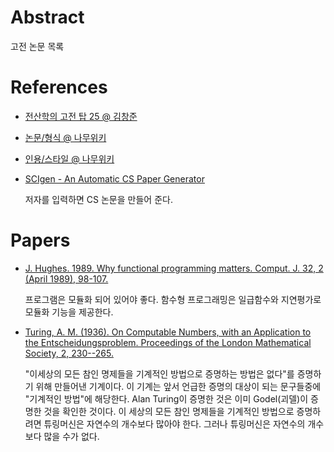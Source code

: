 # Abstract

고전 논문 목록

# References

* [전산학의 고전 탑 25 @ 김창준](http://agile.egloos.com/1677740)
* [논문/형식 @ 나무위키](https://namu.wiki/w/%EB%85%BC%EB%AC%B8/%ED%98%95%EC%8B%9D)
* [인용/스타일 @ 나무위키](https://namu.wiki/w/%EC%9D%B8%EC%9A%A9/%EC%8A%A4%ED%83%80%EC%9D%BC)
* [SCIgen - An Automatic CS Paper Generator](https://pdos.csail.mit.edu/archive/scigen/)

  저자를 입력하면 CS 논문을 만들어 준다.

# Papers

* [J. Hughes. 1989. Why functional programming matters. Comput. J. 32, 2 (April 1989), 98-107.](https://www.cs.kent.ac.uk/people/staff/dat/miranda/whyfp90.pdf)

  프로그램은 모듈화 되어 있어야 좋다. 함수형 프로그래밍은 일급함수와 지연평가로 모듈화 기능을 제공한다.

* [Turing, A. M. (1936). On Computable Numbers, with an Application to the Entscheidungsproblem. Proceedings of the London Mathematical Society, 2, 230--265.](https://www.cs.virginia.edu/~robins/Turing_Paper_1936.pdf)

  "이세상의 모든 참인 명제들을 기계적인 방법으로 증명하는 방법은
  없다"를 증명하기 위해 만들어낸 기계이다. 이 기계는 앞서 언급한
  증명의 대상이 되는 문구들중에 "기계적인 방법"에 해당한다.  Alan
  Turing이 증명한 것은 이미 Godel(괴델)이 증명한 것을 확인한 것이다.
  이 세상의 모든 참인 명제들을 기계적인 방법으로 증명하려면 튜링머신은
  자연수의 개수보다 많아야 한다. 그러나 튜링머신은 자연수의 개수보다
  많을 수가 없다.
